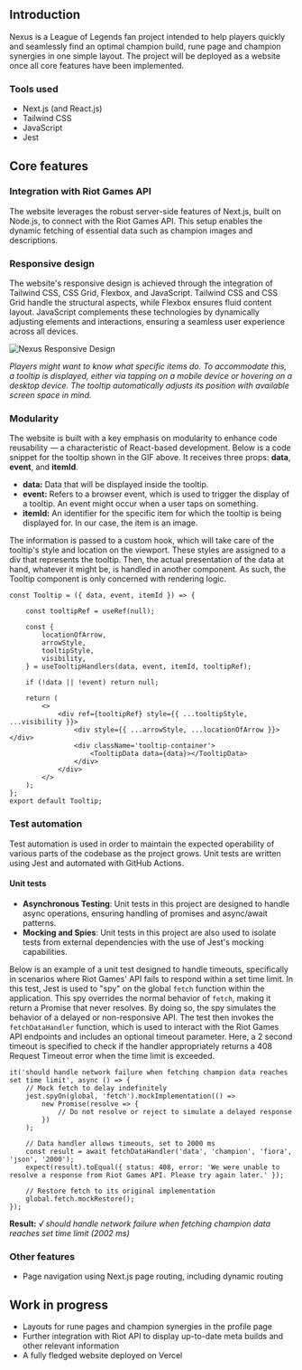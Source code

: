 ## Introduction

Nexus is a League of Legends fan project intended to help players quickly and seamlessly find an optimal champion build, rune page and champion synergies in one simple layout.
The project will be deployed as a website once all core features have been implemented.

### Tools used

- Next.js (and React.js)
- Tailwind CSS
- JavaScript
- Jest

## Core features



### Integration with Riot Games API

The website leverages the robust server-side features of Next.js, built on Node.js, to connect with the Riot Games API. This setup enables the dynamic fetching of essential data such as champion images and descriptions.

### Responsive design

The website's responsive design is achieved through the integration of Tailwind CSS, CSS Grid, Flexbox, and JavaScript. Tailwind CSS and CSS Grid handle the structural aspects, while Flexbox ensures fluid content layout. JavaScript complements these technologies by dynamically adjusting elements and interactions, ensuring a seamless user experience across all devices.

![Nexus Responsive Design](https://i.imgur.com/yNS1vGO.gif)

_Players might want to know what specific items do. To accommodate this, a tooltip is displayed, either via tapping on a mobile device or hovering on a desktop device. The tooltip automatically adjusts its position with available screen space in mind._


### Modularity

The website is built with a key emphasis on modularity to enhance code reusability — a characteristic of React-based development. Below is a code snippet for the tooltip shown in the GIF above. It receives three props: **data**, **event**, and **itemId**.

* **data:** Data that will be displayed inside the tooltip.
* **event:** Refers to a browser event, which is used to trigger the display of a tooltip. An event might occur when a user taps on something.
* **itemId:** An identifier for the specific item for which the tooltip is being displayed for. In our case, the item is an image.

The information is passed to a custom hook, which will take care of the tooltip's style and location on the viewport. These styles are assigned to a div that represents the tooltip. Then, the actual presentation of the data at hand, whatever it might be, is handled in another component. As such, the Tooltip component is only concerned with rendering logic.
        
    const Tooltip = ({ data, event, itemId }) => {

        const tooltipRef = useRef(null);

        const {
            locationOfArrow,
            arrowStyle,
            tooltipStyle,
            visibility,
        } = useTooltipHandlers(data, event, itemId, tooltipRef);

        if (!data || !event) return null;

        return (
            <>
                <div ref={tooltipRef} style={{ ...tooltipStyle, ...visibility }}>
                    <div style={{ ...arrowStyle, ...locationOfArrow }}></div>
                    <div className='tooltip-container'>
                        <TooltipData data={data}></TooltipData>
                    </div>
                </div>
            </>
        );
    };
    export default Tooltip;


### Test automation

Test automation is used in order to maintain the expected operability of various parts of the codebase as the project grows. Unit tests are written using Jest and automated with GitHub Actions.

#### Unit tests

- **Asynchronous Testing**: Unit tests in this project are designed to handle async operations, ensuring handling of promises and async/await patterns.
- **Mocking and Spies**: Unit tests in this project are also used to isolate tests from external dependencies with the use of Jest's mocking capabilities.

Below is an example of a unit test designed to handle timeouts, specifically in scenarios where Riot Games' API fails to respond within a set time limit. In this test, Jest is used to "spy" on the global `fetch` function within the application. This spy overrides the normal behavior of `fetch`, making it return a Promise that never resolves. By doing so, the spy simulates the behavior of a delayed or non-responsive API. The test then invokes the `fetchDataHandler` function, which is used to interact with the Riot Games API endpoints and includes an optional timeout parameter. Here, a 2 second timeout is specified to check if the handler appropriately returns a 408 Request Timeout error when the time limit is exceeded.

    it('should handle network failure when fetching champion data reaches set time limit', async () => {
        // Mock fetch to delay indefinitely
        jest.spyOn(global, 'fetch').mockImplementation(() =>
            new Promise(resolve => {
                // Do not resolve or reject to simulate a delayed response
            })
        );

        // Data handler allows timeouts, set to 2000 ms
        const result = await fetchDataHandler('data', 'champion', 'fiora', 'json', '2000');
        expect(result).toEqual({ status: 408, error: 'We were unable to resolve a response from Riot Games API. Please try again later.' });

        // Restore fetch to its original implementation
        global.fetch.mockRestore();
    });

**Result:**
  *√ should handle network failure when fetching champion data reaches set time limit (2002 ms)*
### Other features

- Page navigation using Next.js page routing, including dynamic routing

## Work in progress

- Layouts for rune pages and champion synergies in the profile page
- Further integration with Riot API to display up-to-date meta builds and other relevant information
- A fully fledged website deployed on Vercel
